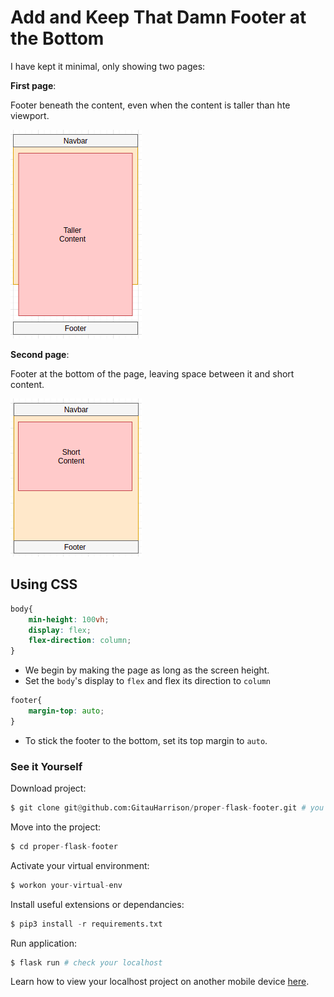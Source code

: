 # Add and Keep That Damn Footer at the Bottom

I have kept it minimal, only showing two pages:

**First page**:

Footer beneath the content, even when the content is taller than hte viewport.

![Taller Content with Footer](app/static/images/taller_content.png)

**Second page**:

Footer at the bottom of the page, leaving space between it and short content.

![Short Content with Footer](app/static/images/short_content.png)


## Using CSS

```css
body{
    min-height: 100vh;
    display: flex;
    flex-direction: column;
}
```

- We begin by making the page as long as the screen height.
- Set the `body`'s display to `flex` and flex its direction to `column`


```css
footer{
    margin-top: auto;
}
```
- To stick the footer to the bottom, set its top margin to `auto`.

### See it Yourself
Download project:

```python
$ git clone git@github.com:GitauHarrison/proper-flask-footer.git # you can use HTTP
```

Move into the project:

```python
$ cd proper-flask-footer
```
Activate your virtual environment:

```python
$ workon your-virtual-env
```

Install useful extensions or dependancies:

```python
$ pip3 install -r requirements.txt
```

Run application:

```python
$ flask run # check your localhost
```

Learn how to view your localhost project on another mobile device [here](https://github.com/GitauHarrison/notes/blob/master/localhost_testing.md).